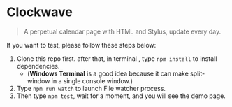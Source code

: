 # Clockwave  

> A perpetual calendar page with HTML and Stylus, update every day.  

If you want to test, please follow these steps below:  

1. Clone this repo first. after that, in terminal , type `npm install` to install dependencies. 
   - (**Windows Terminal** is a good idea because it can make split-window in a single console window.)
2. Type `npm run watch` to launch File watcher process.  
3. Then type `npm test`, wait for a moment, and you will see the demo page. 
